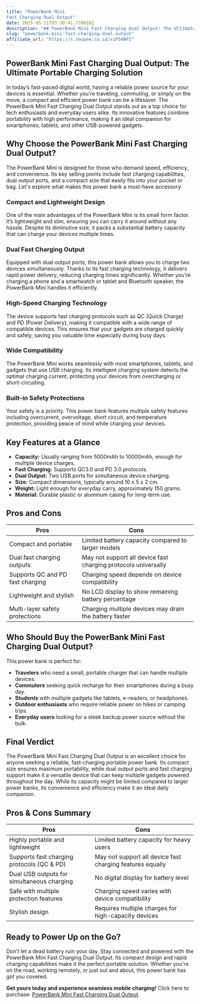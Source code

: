 ```yaml
---
title: "PowerBank Mini
Fast Charging Dual Output"
date: 2025-05-11T03:30:41.739010Z
description: "## PowerBank Mini Fast Charging Dual Output: The Ultimate Portable Charging Solution..."
slug: "powerbank-mini-fast-charging-dual-output"
affiliate_url: "https://s.shopee.co.id/xiPS4WFI"
---
```

## PowerBank Mini Fast Charging Dual Output: The Ultimate Portable Charging Solution

In today’s fast-paced digital world, having a reliable power source for your devices is essential. Whether you're traveling, commuting, or simply on the move, a compact and efficient power bank can be a lifesaver. The PowerBank Mini Fast Charging Dual Output stands out as a top choice for tech enthusiasts and everyday users alike. Its innovative features combine portability with high performance, making it an ideal companion for smartphones, tablets, and other USB-powered gadgets.

## Why Choose the PowerBank Mini Fast Charging Dual Output?

The PowerBank Mini is designed for those who demand speed, efficiency, and convenience. Its key selling points include fast charging capabilities, dual output ports, and a compact size that easily fits into your pocket or bag. Let's explore what makes this power bank a must-have accessory.

### Compact and Lightweight Design

One of the main advantages of the PowerBank Mini is its small form factor. It’s lightweight and slim, ensuring you can carry it around without any hassle. Despite its diminutive size, it packs a substantial battery capacity that can charge your devices multiple times.

### Dual Fast Charging Output

Equipped with dual output ports, this power bank allows you to charge two devices simultaneously. Thanks to its fast charging technology, it delivers rapid power delivery, reducing charging times significantly. Whether you’re charging a phone and a smartwatch or tablet and Bluetooth speaker, the PowerBank Mini handles it efficiently.

### High-Speed Charging Technology

The device supports fast charging protocols such as QC (Quick Charge) and PD (Power Delivery), making it compatible with a wide range of compatible devices. This ensures that your gadgets are charged quickly and safely, saving you valuable time especially during busy days.

### Wide Compatibility

The PowerBank Mini works seamlessly with most smartphones, tablets, and gadgets that use USB charging. Its intelligent charging system detects the optimal charging current, protecting your devices from overcharging or short-circuiting.

### Built-in Safety Protections

Your safety is a priority. This power bank features multiple safety features including overcurrent, overvoltage, short circuit, and temperature protection, providing peace of mind while charging your devices.

## Key Features at a Glance

- **Capacity:** Usually ranging from 5000mAh to 10000mAh, enough for multiple device charges.
- **Fast Charging:** Supports QC3.0 and PD 3.0 protocols.
- **Dual Output:** Two USB ports for simultaneous device charging.
- **Size:** Compact dimensions, typically around 10 x 5 x 2 cm.
- **Weight:** Light enough for everyday carry, approximately 150 grams.
- **Material:** Durable plastic or aluminum casing for long-term use.

## Pros and Cons

| **Pros** | **Cons** |
|------------|------------|
| Compact and portable | Limited battery capacity compared to larger models |
| Dual fast charging outputs | May not support all device fast charging protocols universally |
| Supports QC and PD fast charging | Charging speed depends on device compatibility |
| Lightweight and stylish | No LCD display to show remaining battery percentage |
| Multi-layer safety protections | Charging multiple devices may drain the battery faster |

## Who Should Buy the PowerBank Mini Fast Charging Dual Output?

This power bank is perfect for:

- **Travelers** who need a small, portable charger that can handle multiple devices.
- **Commuters** seeking quick recharge for their smartphones during a busy day.
- **Students** with multiple gadgets like tablets, e-readers, or headphones.
- **Outdoor enthusiasts** who require reliable power on hikes or camping trips.
- **Everyday users** looking for a sleek backup power source without the bulk.

## Final Verdict

The PowerBank Mini Fast Charging Dual Output is an excellent choice for anyone seeking a reliable, fast-charging portable power bank. Its compact size ensures maximum portability, while dual output ports and fast charging support make it a versatile device that can keep multiple gadgets powered throughout the day. While its capacity might be limited compared to larger power banks, its convenience and efficiency make it an ideal daily companion.

## Pros & Cons Summary

| **Pros** | **Cons** |
|------------|------------|
| Highly portable and lightweight | Limited battery capacity for heavy users |
| Supports fast charging protocols (QC & PD) | May not support all device fast charging features equally |
| Dual USB outputs for simultaneous charging | No digital display for battery level |
| Safe with multiple protection features | Charging speed varies with device compatibility |
| Stylish design | Requires multiple charges for high-capacity devices |

## Ready to Power Up on the Go?

Don’t let a dead battery ruin your day. Stay connected and powered with the PowerBank Mini Fast Charging Dual Output. Its compact design and rapid charging capabilities make it the perfect portable solution. Whether you're on the road, working remotely, or just out and about, this power bank has got you covered.

**Get yours today and experience seamless mobile charging!** Click here to purchase: [PowerBank Mini Fast Charging Dual Output](https://s.shopee.co.id/xiPS4WFI).